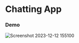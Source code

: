 # Chatting App
### Demo
![Screenshot 2023-12-12 155100](https://github.com/LTDoanh/ChattingApp/assets/125759416/f9123b71-dc19-4538-9045-c5bd13835be8)
